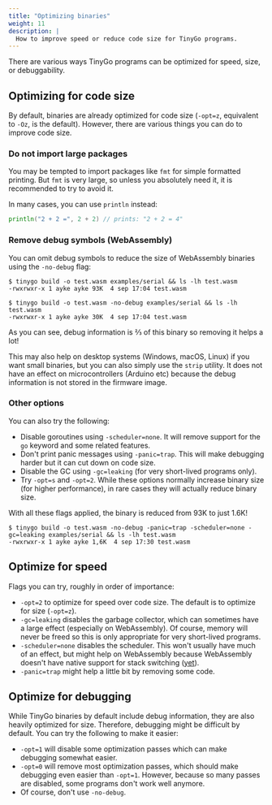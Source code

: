 ```yaml
---
title: "Optimizing binaries"
weight: 11
description: |
  How to improve speed or reduce code size for TinyGo programs.
---
```


There are various ways TinyGo programs can be optimized for speed, size, or debuggability.

## Optimizing for code size

By default, binaries are already optimized for code size (`-opt=z`, equivalent to `-Oz`, is the default). However, there are various things you can do to improve code size.

### Do not import large packages

You may be tempted to import packages like `fmt` for simple formatted printing. But `fmt` is very large, so unless you absolutely need it, it is recommended to try to avoid it.

In many cases, you can use `println` instead:

```go
println("2 + 2 =", 2 + 2) // prints: "2 + 2 = 4"
```

### Remove debug symbols (WebAssembly)

You can omit debug symbols to reduce the size of WebAssembly binaries using the `-no-debug` flag:

    $ tinygo build -o test.wasm examples/serial && ls -lh test.wasm
    -rwxrwxr-x 1 ayke ayke 93K  4 sep 17:04 test.wasm
    
    $ tinygo build -o test.wasm -no-debug examples/serial && ls -lh test.wasm
    -rwxrwxr-x 1 ayke ayke 30K  4 sep 17:04 test.wasm

As you can see, debug information is ⅔ of this binary so removing it helps a lot!

This may also help on desktop systems (Windows, macOS, Linux) if you want small binaries, but you can also simply use the `strip` utility. It does not have an effect on microcontrollers (Arduino etc) because the debug information is not stored in the firmware image.

### Other options

You can also try the following:

  - Disable goroutines using `-scheduler=none`. It will remove support for the `go` keyword and some related features.
  - Don't print panic messages using `-panic=trap`. This will make debugging harder but it can cut down on code size.
  - Disable the GC using `-gc=leaking` (for very short-lived programs only).
  - Try `-opt=s` and `-opt=2`. While these options normally increase binary size (for higher performance), in rare cases they will actually reduce binary size.

With all these flags applied, the binary is reduced from 93K to just 1.6K!

    $ tinygo build -o test.wasm -no-debug -panic=trap -scheduler=none -gc=leaking examples/serial && ls -lh test.wasm
    -rwxrwxr-x 1 ayke ayke 1,6K  4 sep 17:30 test.wasm

## Optimize for speed

Flags you can try, roughly in order of importance:

  - `-opt=2` to optimize for speed over code size. The default is to optimize for size (`-opt=z`).
  - `-gc=leaking` disables the garbage collector, which can sometimes have a large effect (especially on WebAssembly). Of course, memory will never be freed so this is only appropriate for very short-lived programs.
  - `-scheduler=none` disables the scheduler. This won't usually have much of an effect, but might help on WebAssembly because WebAssembly doesn't have native support for stack switching ([yet](https://github.com/WebAssembly/stack-switching)).
  - `-panic=trap` might help a little bit by removing some code.


## Optimize for debugging

While TinyGo binaries by default include debug information, they are also heavily optimized for size. Therefore, debugging might be difficult by default. You can try the following to make it easier:

  - `-opt=1` will disable some optimization passes which can make debugging somewhat easier.
  - `-opt=0` will remove most optimization passes, which should make debugging even easier than `-opt=1`. However, because so many passes are disabled, some programs don't work well anymore.
  - Of course, don't use `-no-debug`.

